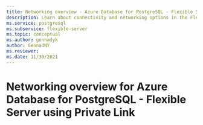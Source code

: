 ```yaml
---
title: Networking overview - Azure Database for PostgreSQL - Flexible Server with Private Link connectivity
description: Learn about connectivity and networking options in the Flexible Server deployment option for Azure Database for PostgreSQL with Private Link
ms.service: postgresql
ms.subservice: flexible-server
ms.topic: conceptual
ms.author: gennadyk
author: GennadNY
ms.reviewer: 
ms.date: 11/30/2021
---
```


# Networking overview for Azure Database for PostgreSQL - Flexible Server using Private Link
